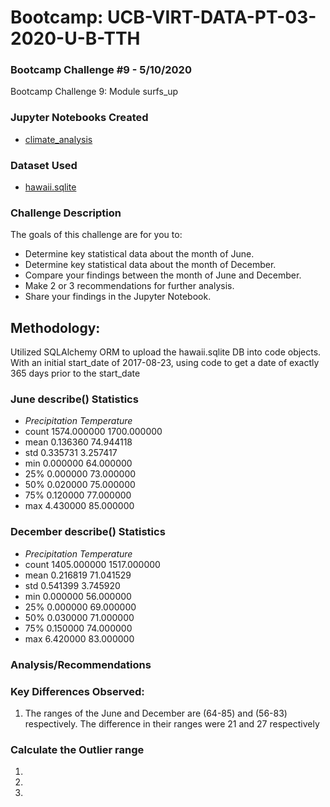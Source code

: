 # Bootcamp: UCB-VIRT-DATA-PT-03-2020-U-B-TTH

### Bootcamp Challenge #9 - 5/10/2020
Bootcamp Challenge 9: Module surfs_up

### Jupyter Notebooks Created
- [climate_analysis](climate_analysis.ipynb)

### Dataset Used
- [hawaii.sqlite](https://courses.bootcampspot.com/courses/140/files/36846/download?wrap=1)

### Challenge Description
The goals of this challenge are for you to:
- Determine key statistical data about the month of June.
- Determine key statistical data about the month of December.
- Compare your findings between the month of June and December.
- Make 2 or 3 recommendations for further analysis.
- Share your findings in the Jupyter Notebook.

## Methodology: 
Utilized SQLAlchemy ORM to upload the hawaii.sqlite DB into code objects. With an initial start_date of 2017-08-23, using code to get a date of exactly 365 days prior to the start_date

### June describe() Statistics
- *Precipitation	Temperature*
- count	1574.000000	1700.000000
- mean	0.136360	74.944118
- std	0.335731	3.257417
- min	0.000000	64.000000
- 25%	0.000000	73.000000
- 50%	0.020000	75.000000
- 75%	0.120000	77.000000
- max	4.430000	85.000000

### December describe() Statistics
- *Precipitation Temperature*
- count	1405.000000	1517.000000
- mean	0.216819	71.041529
- std	0.541399	3.745920
- min	0.000000	56.000000
- 25%	0.000000	69.000000
- 50%	0.030000	71.000000
- 75%	0.150000	74.000000
- max	6.420000	83.000000

### Analysis/Recommendations

### Key Differences Observed:
1. The ranges of the June and December are (64-85) and (56-83) respectively. The difference in their ranges were 21 and 27 respectively

### Calculate the Outlier range
1. 
2. 
3. 
